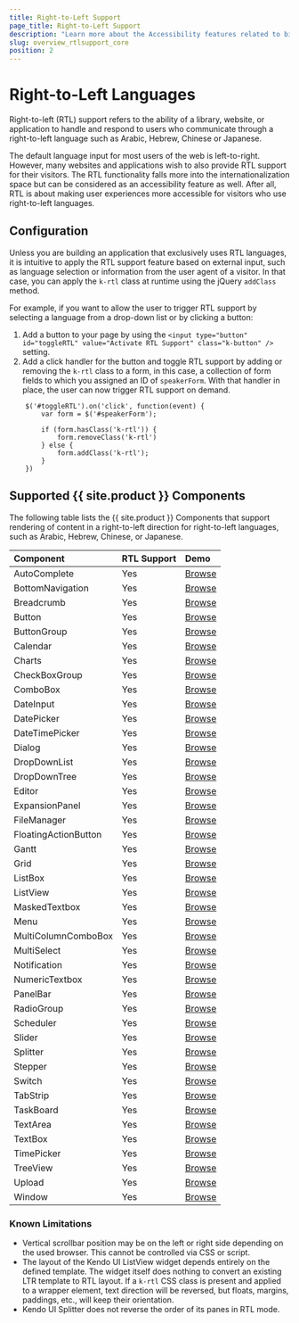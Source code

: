 ```yaml
---
title: Right-to-Left Support
page_title: Right-to-Left Support
description: "Learn more about the Accessibility features related to bidirectional languages, supported by {{ site.product }}."
slug: overview_rtlsupport_core
position: 2
---
```


# Right-to-Left Languages

Right-to-left (RTL) support refers to the ability of a library, website, or application to handle and respond to users who communicate through a right-to-left language such as Arabic, Hebrew, Chinese or Japanese.

The default language input for most users of the web is left-to-right. However, many websites and applications wish to also provide RTL support for their visitors. The RTL functionality falls more into the internationalization space but can be considered as an accessibility feature as well. After all, RTL is about making user experiences more accessible for visitors who use right-to-left languages.

## Configuration

Unless you are building an application that exclusively uses RTL languages, it is intuitive to apply the RTL support feature based on external input, such as language selection or information from the user agent of a visitor. In that case, you can apply the `k-rtl` class at runtime using the jQuery `addClass` method.

For example, if you want to allow the user to trigger RTL support by selecting a language from a drop-down list or by clicking a button:

1. Add a button to your page by using the `<input type="button" id="toggleRTL" value="Activate RTL Support" class="k-button" />` setting.
1. Add a click handler for the button and toggle RTL support by adding or removing the `k-rtl` class to a form, in this case, a collection of form fields to which you assigned an ID of `speakerForm`. With that handler in place, the user can now trigger RTL support on demand.

```
    $('#toggleRTL').on('click', function(event) {
        var form = $('#speakerForm');

        if (form.hasClass('k-rtl')) {
            form.removeClass('k-rtl')
        } else {
            form.addClass('k-rtl');
        }
    })
```

## Supported {{ site.product }} Components

The following table lists the {{ site.product }} Components that support rendering of content in a right-to-left direction for right-to-left languages, such as Arabic, Hebrew, Chinese, or Japanese.

|Component |RTL Support|Demo
|:---          |:---|:---
|AutoComplete  |Yes |[Browse](https://demos.telerik.com/aspnet-core/autocomplete/right-to-left-support)
|BottomNavigation |Yes |[Browse](https://demos.telerik.com/aspnet-core/bottomnavigation/right-to-left-support)
|Breadcrumb	   |Yes|[Browse](https://demos.telerik.com/aspnet-core/breadcrumb/right-to-left-support)
|Button 	     |Yes|[Browse](https://demos.telerik.com/aspnet-core/button/right-to-left-support)
|ButtonGroup   |Yes|[Browse](https://demos.telerik.com/aspnet-core/buttongroup/right-to-left-support)
|Calendar	     |Yes|[Browse](https://demos.telerik.com/aspnet-core/calendar/right-to-left-support)
|Charts        |Yes|[Browse](https://demos.telerik.com/aspnet-core/chart-api/rtl)
|CheckBoxGroup |Yes|[Browse](https://demos.telerik.com/aspnet-core/checkboxgroup/right-to-left-support)
|ComboBox      |Yes|[Browse](https://demos.telerik.com/aspnet-core/combobox/right-to-left-support)
|DateInput	   |Yes|[Browse](https://demos.telerik.com/aspnet-core/dateinput/right-to-left-support)
|DatePicker	   |Yes|[Browse](https://demos.telerik.com/aspnet-core/datepicker/right-to-left-support)
|DateTimePicker|Yes|[Browse](https://demos.telerik.com/aspnet-core/datetimepicker/right-to-left-support)
|Dialog	       |Yes|[Browse](https://demos.telerik.com/aspnet-core/dialog/right-to-left-support)
|DropDownList  |Yes|[Browse](https://demos.telerik.com/aspnet-core/dropdownlist/right-to-left-support)
|DropDownTree  |Yes |[Browse](https://demos.telerik.com/aspnet-core/dropdowntree/right-to-left-support)
|Editor        |Yes|[Browse](https://demos.telerik.com/aspnet-core/editor/right-to-left-support)
|ExpansionPanel|Yes|[Browse](https://demos.telerik.com/aspnet-core/expansionpanel/right-to-left-support)
|FileManager   |Yes|[Browse](https://demos.telerik.com/aspnet-core/filemanager/right-to-left-support)
|FloatingActionButton   |Yes |[Browse](https://demos.telerik.com/aspnet-core/floatingactionbutton/right-to-left-support)
|Gantt         |Yes |[Browse](https://demos.telerik.com/aspnet-core/gantt/right-to-left-support)
|Grid          |Yes |[Browse](https://demos.telerik.com/aspnet-core/grid/right-to-left-support)
|ListBox       |Yes |[Browse](https://demos.telerik.com/aspnet-core/listbox/right-to-left-support)
|ListView	   |Yes |[Browse](https://demos.telerik.com/aspnet-core/listview/right-to-left-support)
|MaskedTextbox |Yes |[Browse](https://demos.telerik.com/aspnet-core/maskedtextbox/right-to-left-support)
|Menu          |Yes |[Browse](https://demos.telerik.com/aspnet-core/menu/right-to-left-support)
|MultiColumnComboBox |Yes|[Browse](https://demos.telerik.com/aspnet-core/multicolumncombobox/right-to-left-support)
|MultiSelect   |Yes |[Browse](https://demos.telerik.com/aspnet-core/multiselect/right-to-left-support)
|Notification  |Yes  |[Browse](https://demos.telerik.com/aspnet-core/notification/right-to-left-support)
|NumericTextbox|Yes |[Browse](https://demos.telerik.com/aspnet-core/numerictextbox/right-to-left-support)
|PanelBar	   |Yes |[Browse](https://demos.telerik.com/aspnet-core/panelbar/right-to-left-support)
|RadioGroup    |Yes |[Browse](https://demos.telerik.com/aspnet-core/radiogroup/right-to-left-support)
|Scheduler	   |Yes |[Browse](https://demos.telerik.com/aspnet-core/scheduler/right-to-left-support)
|Slider	       |Yes |[Browse](https://demos.telerik.com/aspnet-core/slider/right-to-left-support)
|Splitter      |Yes |[Browse](https://demos.telerik.com/aspnet-core/splitter/right-to-left-support)
|Stepper	   |Yes |[Browse](https://demos.telerik.com/aspnet-core/stepper/right-to-left-support)
|Switch        |Yes |[Browse](https://demos.telerik.com/aspnet-core/switch/right-to-left-support)
|TabStrip	   |Yes |[Browse](https://demos.telerik.com/aspnet-core/tabstrip/right-to-left-support)
|TaskBoard	   |Yes |[Browse](https://demos.telerik.com/aspnet-core/taskboard/right-to-left-support)
|TextArea	   |Yes |[Browse](https://demos.telerik.com/aspnet-core/textarea/right-to-left-support)
|TextBox	   |Yes |[Browse](https://demos.telerik.com/aspnet-core/textbox/right-to-left-support)
|TimePicker	   |Yes |[Browse](https://demos.telerik.com/aspnet-core/timepicker/right-to-left-support)
|TreeView	   |Yes |[Browse](https://demos.telerik.com/aspnet-core/treeview/right-to-left-support)
|Upload 	   |Yes |[Browse](https://demos.telerik.com/aspnet-core/upload/right-to-left-support)
|Window 	   |Yes |[Browse](https://demos.telerik.com/aspnet-core/window/right-to-left-support)

### Known Limitations

* Vertical scrollbar position may be on the left or right side depending on the used browser. This cannot be controlled via CSS or script.
* The layout of the Kendo UI ListView widget depends entirely on the defined template. The widget itself does nothing to convert an existing LTR template to RTL layout. If a `k-rtl` CSS class is present and applied to a wrapper element, text direction will be reversed, but floats, margins, paddings, etc., will keep their orientation.
* Kendo UI Splitter does not reverse the order of its panes in RTL mode.
